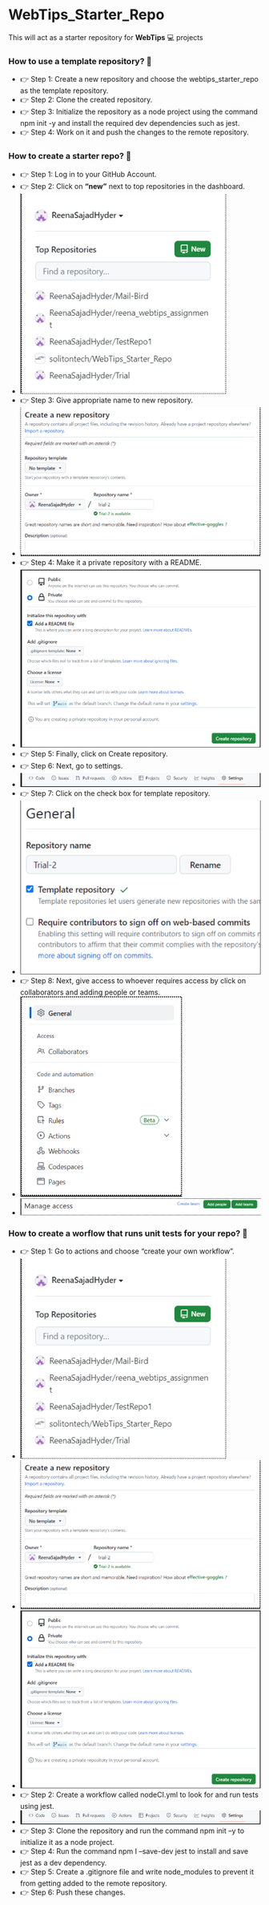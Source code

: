 # WebTips_Starter_Repo
This will act as a starter repository for **WebTips** 💻 projects

### How to use a template repository? 🏁
- 👉 Step 1: Create a new repository and choose the webtips_starter_repo as the template repository.
- 👉 Step 2: Clone the created repository.
- 👉 Step 3: Initialize the repository as a node project using the command npm init -y and install the required dev dependencies such as jest. 
- 👉 Step 4: Work on it and push the changes to the remote repository. 


### How to create a starter repo? 🏁
- 👉 Step 1: Log in to your GitHub Account.
- 👉 Step 2: Click on **“new”** next to top repositories in the dashboard.
- ![create a new repo](https://github.com/solitontech/WebTips_Starter_Repo/blob/main/assets/ReadMeImages/Step1.PNG)
- 👉 Step 3: Give appropriate name to new repository.
- ![give name to repo](https://github.com/solitontech/WebTips_Starter_Repo/blob/main/assets/ReadMeImages/Step2.PNG)
- 👉 Step 4: Make it a private repository with a README.
- ![make repo private](https://github.com/solitontech/WebTips_Starter_Repo/blob/main/assets/ReadMeImages/Step3.PNG)
- 👉 Step 5: Finally, click on Create repository.
- 👉 Step 6: Next, go to settings.
- ![go to settings](https://github.com/solitontech/WebTips_Starter_Repo/blob/main/assets/ReadMeImages/Step4.PNG)
- 👉 Step 7:  Click on the check box for template repository.
- ![make it a template repo](https://github.com/solitontech/WebTips_Starter_Repo/blob/main/assets/ReadMeImages/Step5.PNG)
- 👉 Step 8: Next, give access to whoever requires access by click on collaborators and adding people or teams.
- ![add collaborators](https://github.com/solitontech/WebTips_Starter_Repo/blob/main/assets/ReadMeImages/Step6_1.PNG)
- ![add collaborators](https://github.com/solitontech/WebTips_Starter_Repo/blob/main/assets/ReadMeImages/Step6_2.PNG)

 
### How to create a worflow that runs unit tests for your repo? 🏁
- 👉 Step 1: Go to actions and choose “create your own workflow”.
- ![create a workflow](https://github.com/solitontech/WebTips_Starter_Repo/blob/main/assets/ReadMeImages/Step1.PNG)
- ![create a workflow](https://github.com/solitontech/WebTips_Starter_Repo/blob/main/assets/ReadMeImages/Step2.PNG)
- ![create a workflow](https://github.com/solitontech/WebTips_Starter_Repo/blob/main/assets/ReadMeImages/Step3.PNG)
- 👉 Step 2: Create a workflow called nodeCI.yml to look for and run tests using jest.
- ![create a workflow](https://github.com/solitontech/WebTips_Starter_Repo/blob/main/assets/ReadMeImages/Step4.PNG)
- 👉 Step 3: Clone the repository and run the command npm init –y to initialize it as a node project.
- 👉 Step 4: Run the command npm I –save-dev jest to install and save jest as a dev dependency.
- 👉 Step 5: Create a .gitignore file and write node_modules to prevent it from getting added to the remote repository.
- 👉 Step 6: Push these changes.

